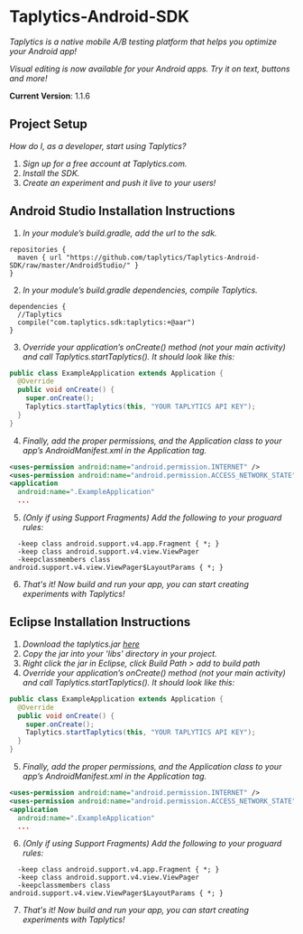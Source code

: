 # Taplytics-Android-SDK

_Taplytics is a native mobile A/B testing platform that helps you optimize your Android app!_

_Visual editing is now available for your Android apps. Try it on text, buttons and more!_

**Current Version**: 1.1.6

## Project Setup

_How do I, as a developer, start using Taplytics?_ 

1. _Sign up for a free account at Taplytics.com._
2. _Install the SDK._
3. _Create an experiment and push it live to your users!_


## Android Studio Installation Instructions

1. _In your module’s build.gradle, add the url to the sdk._

  ```
  repositories {                                                                                              
    maven { url "https://github.com/taplytics/Taplytics-Android-SDK/raw/master/AndroidStudio/" }
  }      
  ```
  
2. _In your module’s build.gradle dependencies, compile Taplytics._

  ```
  dependencies {                                                                   
    //Taplytics                                                                        
    compile("com.taplytics.sdk:taplytics:+@aar")                                                         
  }    
  ```
  
  
3. _Override your application’s onCreate() method (not your main activity) and call Taplytics.startTaplytics(). It should look like this:_

  ```java
  public class ExampleApplication extends Application {
    @Override
    public void onCreate() {
      super.onCreate();
      Taplytics.startTaplytics(this, "YOUR TAPLYTICS API KEY");
    }
  }
  ```
4. _Finally, add the proper permissions, and the Application class to your app’s AndroidManifest.xml in the Application tag._

  ```xml
  <uses-permission android:name="android.permission.INTERNET" />
  <uses-permission android:name="android.permission.ACCESS_NETWORK_STATE" />
  <application
    android:name=".ExampleApplication"
    ...
  ```


5. _(Only if using Support Fragments) Add the following to your proguard rules:_

  ```
	-keep class android.support.v4.app.Fragment { *; }
	-keep class android.support.v4.view.ViewPager
	-keepclassmembers class android.support.v4.view.ViewPager$LayoutParams { *; }
  
  ```
  
  
6. _That's it! Now build and run your app, you can start creating experiments with Taplytics!_


## Eclipse Installation Instructions

1. _Download the taplytics.jar [here](https://github.com/taplytics/Taplytics-Android-SDK/raw/master/taplytics.jar)_
2. _Copy the jar into your 'libs' directory in your project._
3. _Right click the jar in Eclipse, click Build Path > add to build path_
4. _Override your application’s onCreate() method (not your main activity) and call Taplytics.startTaplytics(). It should look like this:_

  ```java
  public class ExampleApplication extends Application {
    @Override
    public void onCreate() {
      super.onCreate();
      Taplytics.startTaplytics(this, "YOUR TAPLYTICS API KEY");
    }
  }
  ```
5. _Finally, add the proper permissions, and the Application class to your app’s AndroidManifest.xml in the Application tag._

  ```xml
  <uses-permission android:name="android.permission.INTERNET" />
  <uses-permission android:name="android.permission.ACCESS_NETWORK_STATE" />
  <application
    android:name=".ExampleApplication"
    ...
  ```

6. _(Only if using Support Fragments) Add the following to your proguard rules:_

  ```
	-keep class android.support.v4.app.Fragment { *; }
	-keep class android.support.v4.view.ViewPager
	-keepclassmembers class android.support.v4.view.ViewPager$LayoutParams { *; }
  
  ```

7. _That's it! Now build and run your app, you can start creating experiments with Taplytics!_
